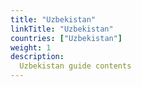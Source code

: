 ```yaml
---
title: "Uzbekistan"
linkTitle: "Uzbekistan"
countries: ["Uzbekistan"]
weight: 1
description: 
  Uzbekistan guide contents
---
```

